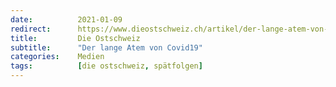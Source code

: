```yaml
---
date:          2021-01-09
redirect:      https://www.dieostschweiz.ch/artikel/der-lange-atem-von-covid19-qGo4PQ3
title:         Die Ostschweiz
subtitle:      "Der lange Atem von Covid19"
categories:    Medien
tags:          [die ostschweiz, spätfolgen]
---
```

